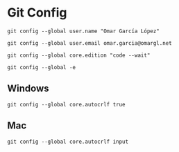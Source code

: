# Git Config

```
git config --global user.name "Omar García López"
```
```
git config --global user.email omar.garcia@omargl.net
```
```
git config --global core.edition "code --wait"
```
```
git config --global -e
```
## Windows
```
git config --global core.autocrlf true
```
## Mac
```
git config --global core.autocrlf input
```

